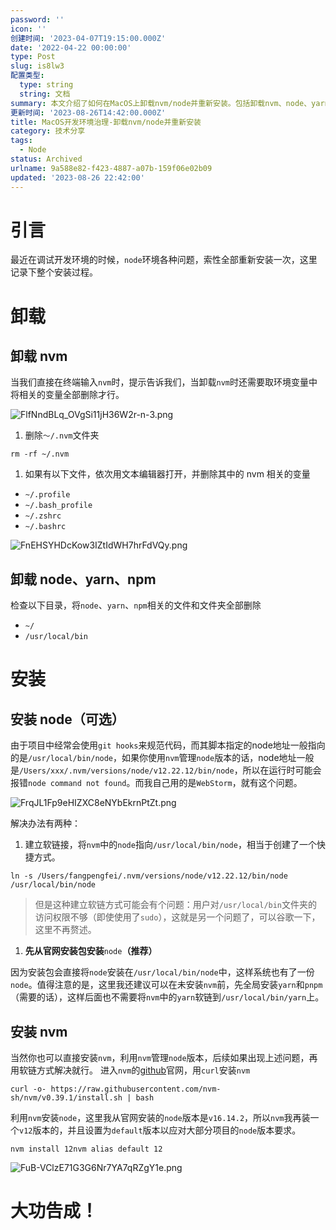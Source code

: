 ```yaml
---
password: ''
icon: ''
创建时间: '2023-04-07T19:15:00.000Z'
date: '2022-04-22 00:00:00'
type: Post
slug: is8lw3
配置类型:
  type: string
  string: 文档
summary: 本文介绍了如何在MacOS上卸载nvm/node并重新安装。包括卸载nvm、node、yarn、npm的步骤，以及安装node和nvm的过程。同时，还提供了解决node地址问题的两种方法。
更新时间: '2023-08-26T14:42:00.000Z'
title: MacOS开发环境治理-卸载nvm/node并重新安装
category: 技术分享
tags:
  - Node
status: Archived
urlname: 9a588e82-f423-4887-a07b-159f06e02b09
updated: '2023-08-26 22:42:00'
---
```


# 引言


最近在调试开发环境的时候，`node`环境各种问题，索性全部重新安装一次，这里记录下整个安装过程。


# 卸载


## 卸载 nvm


当我们直接在终端输入`nvm`时，提示告诉我们，当卸载`nvm`时还需要取环境变量中将相关的变量全部删除才行。


![FlfNndBLq_OVgSi11jH36W2r-n-3.png](https://image.1874.cool/1874-blog-images/f3b685f1bb03a9df46d76bbebf700d61.png)

1. 删除`～/.nvm`文件夹

```shell
rm -rf ~/.nvm
```

1. 如果有以下文件，依次用文本编辑器打开，并删除其中的 nvm 相关的变量
- `~/.profile`
- `~/.bash_profile`
- `~/.zshrc`
- `~/.bashrc`

![FnEHSYHDcKow3IZtIdWH7hrFdVQy.png](https://image.1874.cool/1874-blog-images/a683f3719c53406f369a90c663545f7b.png)


## 卸载 node、yarn、npm


检查以下目录，将`node`、`yarn`、`npm`相关的文件和文件夹全部删除

- `~/`
- `/usr/local/bin`

# 安装


## 安装 node（可选）


由于项目中经常会使用`git hooks`来规范代码，而其脚本指定的node地址一般指向的是`/usr/local/bin/node`，如果你使用`nvm`管理`node`版本的话，node地址一般是`/Users/xxx/.nvm/versions/node/v12.22.12/bin/node`，所以在运行时可能会报错`node command not found`。而我自己用的是`WebStorm`，就有这个问题。


![FrqJL1Fp9eHIZXC8eNYbEkrnPtZt.png](https://image.1874.cool/1874-blog-images/a47279c188b1c3544bc1f50dbb5fd6ae.png)


解决办法有两种：

1. 建立软链接，将`nvm`中的`node`指向`/usr/local/bin/node`，相当于创建了一个快捷方式。

```shell
ln -s /Users/fangpengfei/.nvm/versions/node/v12.22.12/bin/node /usr/local/bin/node
```


> 但是这种建立软链方式可能会有个问题：用户对`/usr/local/bin`文件夹的访问权限不够（即使使用了`sudo`），这就是另一个问题了，可以谷歌一下，这里不再赘述。

1. **先从官网安装包安装**`node`**（推荐）**

因为安装包会直接将`node`安装在`/usr/local/bin/node`中，这样系统也有了一份`node`。值得注意的是，这里我还建议可以在未安装`nvm`前，先全局安装`yarn`和`pnpm`（需要的话），这样后面也不需要将`nvm`中的`yarn`软链到`/usr/local/bin/yarn`上。


## 安装 nvm


当然你也可以直接安装`nvm`，利用`nvm`管理`node`版本，后续如果出现上述问题，再用软链方式解决就行。 进入`nvm`的[github](https://github.com/nvm-sh/nvm#install--update-script=)官网，用`curl`安装`nvm`


```shell
curl -o- https://raw.githubusercontent.com/nvm-sh/nvm/v0.39.1/install.sh | bash
```


利用`nvm`安装`node`，这里我从官网安装的`node`版本是`v16.14.2`，所以`nvm`我再装一个`v12`版本的，并且设置为`default`版本以应对大部分项目的`node`版本要求。


```shell
nvm install 12nvm alias default 12
```


![FuB-VClzE71G3G6Nr7YA7qRZgY1e.png](https://image.1874.cool/1874-blog-images/f74dda6a71eb42dfd97fba91e2808e1c.png)


# 大功告成！

